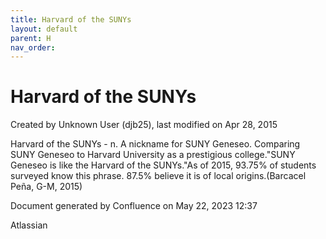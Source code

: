 ```yaml
---
title: Harvard of the SUNYs
layout: default
parent: H
nav_order:
---
```


# Harvard of the SUNYs

Created by  Unknown User (djb25), last modified on Apr 28, 2015

Harvard of the SUNYs - n. A nickname for SUNY Geneseo. Comparing SUNY Geneseo to Harvard University as a prestigious college.&quot;SUNY Geneseo is like the Harvard of the SUNYs.&quot;As of 2015, 93.75% of students surveyed know this phrase. 87.5% believe it is of local origins.(Barcacel Peña, G-M, 2015)

Document generated by Confluence on May 22, 2023 12:37

Atlassian
